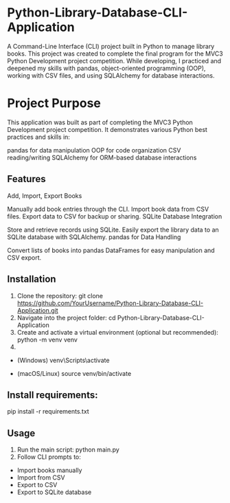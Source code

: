 # Python-Library-Database-CLI-Application
A Command-Line Interface (CLI) project built in Python to manage library books. This project was created to complete the final program for the MVC3 Python Development project competition. While developing, I practiced and deepened my skills with pandas, object-oriented programming (OOP), working with CSV files, and using SQLAlchemy for database interactions.

# Project Purpose
This application was built as part of completing the MVC3 Python Development project competition. It demonstrates various Python best practices and skills in:

pandas for data manipulation
OOP for code organization
CSV reading/writing
SQLAlchemy for ORM-based database interactions

## Features
Add, Import, Export Books

Manually add book entries through the CLI.
Import book data from CSV files.
Export data to CSV for backup or sharing.
SQLite Database Integration

Store and retrieve records using SQLite.
Easily export the library data to an SQLite database with SQLAlchemy.
pandas for Data Handling

Convert lists of books into pandas DataFrames for easy manipulation and CSV export.

## Installation
1. Clone the repository: git clone https://github.com/YourUsername/Python-Library-Database-CLI-Application.git
2. Navigate into the project folder: cd Python-Library-Database-CLI-Application
3. Create and activate a virtual environment (optional but recommended): python -m venv venv
4. 
* (Windows) venv\Scripts\activate

* (macOS/Linux) source venv/bin/activate

## Install requirements:
pip install -r requirements.txt

## Usage
1. Run the main script: python main.py
2. Follow CLI prompts to:
* Import books manually
* Import from CSV
* Export to CSV
* Export to SQLite database